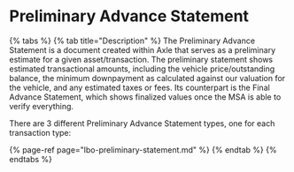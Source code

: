 # Preliminary Advance Statement

{% tabs %}
{% tab title="Description" %}
The Preliminary Advance Statement is a document created within Axle that serves as a preliminary estimate for a given asset/transaction. The preliminary statement shows estimated transactional amounts, including the vehicle price/outstanding balance, the minimum downpayment as calculated against our valuation for the vehicle, and any estimated taxes or fees. Its counterpart is the Final Advance Statement, which shows finalized values once the MSA is able to verify everything.

There are 3 different Preliminary Advance Statement types, one for each transaction type:

{% page-ref page="lbo-preliminary-statement.md" %}
{% endtab %}
{% endtabs %}



